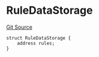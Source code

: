 # RuleDataStorage
[Git Source](https://github.com/thrackle-io/tron/blob/aa84a9fbaba8b03f46b7a3b0774885dc91a06fa5/src/protocol/economic/ruleProcessor/RuleProcessorDiamondLib.sol)


```solidity
struct RuleDataStorage {
    address rules;
}
```

